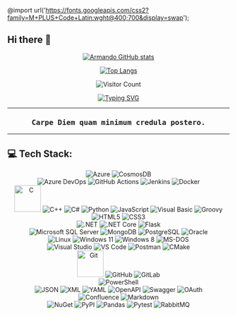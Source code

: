 <!--## 💫 About Me:-->
@import url('https://fonts.googleapis.com/css2?family=M+PLUS+Code+Latin:wght@400;700&display=swap');
## Hi there 👋

<p align="center">
  <a href="https://github.com/anuraghazra/github-readme-stats">
    <img src="https://github-readme-stats.vercel.app/api?username=arbgjr" alt="Armando GitHub stats">
  </a>
</p>
<p align="center">
  <a href="https://github.com/anuraghazra/github-readme-stats">
    <img src="https://github-readme-stats.vercel.app/api/top-langs/?username=arbgjr" alt="Top Langs">
  </a>
</p>
<p align="center">
  <img src="https://profile-counter.glitch.me/arbgjr/count.svg" alt="Visitor Count">
</p>
<p align="center">
<a href="https://git.io/typing-svg"><img src="https://readme-typing-svg.demolab.com?font=Press+Start+2P&pause=1000&color=28F719&background=000000&center=true&vCenter=true&width=1100&height=40&lines=A+curious+guy!;35%2B+years+as+a+curious+developer!;From+NATURAL%2FADABAS+to+Vibe+Coding!;When+I+first+got+here%2C+it+was+all+wilderness!;And+we+used+to+clear+it+with+5+1%2F4+inch+floppy+disks!;Always+looking+to+learn+new+things!!!;A+nerd+forged+in+the+80s" alt="Typing SVG" /></a>
</p>

---

<h3 quote align="center" style="font-family: 'M PLUS Code Latin', monospace;">Carpe Diem quam minimum credula postero.</h3 quote>

---

## 💻 Tech Stack:

<p align="center">
  <img src="https://cdn.jsdelivr.net/gh/devicons/devicon/icons/azure/azure-original-wordmark.svg" alt="Azure" />
  <img src="https://cdn.jsdelivr.net/gh/devicons/devicon/icons/cosmosdb/cosmosdb-original-wordmark.svg" alt="CosmosDB" />

  <br />

  <img src="https://cdn.jsdelivr.net/gh/devicons/devicon/icons/azuredevops/azuredevops-original.svg" alt="Azure DevOps" />
  <img src="https://cdn.jsdelivr.net/gh/devicons/devicon/icons/githubactions/githubactions-original.svg" alt="GitHub Actions" />
  <img src="https://cdn.jsdelivr.net/gh/devicons/devicon/icons/jenkins/jenkins-original.svg" alt="Jenkins" />
  <img src="https://cdn.jsdelivr.net/gh/devicons/devicon/icons/docker/docker-original-wordmark.svg" alt="Docker" />

  <br />

  <img src='https://cdn.jsdelivr.net/gh/devicons/devicon/icons/c/c-original.svg' height="60" width="60" alt="C" />
  <img src="https://cdn.jsdelivr.net/gh/devicons/devicon/icons/cplusplus/cplusplus-original.svg" alt="C++" />
  <img src="https://cdn.jsdelivr.net/gh/devicons/devicon/icons/csharp/csharp-original.svg" alt="C#" />
  <img src="https://cdn.jsdelivr.net/gh/devicons/devicon/icons/python/python-original-wordmark.svg" alt="Python" />
  <img src="https://cdn.jsdelivr.net/gh/devicons/devicon/icons/javascript/javascript-original.svg" alt="JavaScript" />
  <img src="https://cdn.jsdelivr.net/gh/devicons/devicon/icons/visualbasic/visualbasic-original.svg" alt="Visual Basic" />
  <img src="https://cdn.jsdelivr.net/gh/devicons/devicon/icons/groovy/groovy-original.svg" alt="Groovy" />

  <br />

  <img src="https://cdn.jsdelivr.net/gh/devicons/devicon/icons/html5/html5-original-wordmark.svg" alt="HTML5" />
  <img src="https://cdn.jsdelivr.net/gh/devicons/devicon/icons/css3/css3-original-wordmark.svg" alt="CSS3" />

  <br />

  <img src="https://cdn.jsdelivr.net/gh/devicons/devicon/icons/dot-net/dot-net-original-wordmark.svg" alt=".NET" />
  <img src="https://cdn.jsdelivr.net/gh/devicons/devicon/icons/dotnetcore/dotnetcore-original.svg" alt=".NET Core" />
  <img src="https://cdn.jsdelivr.net/gh/devicons/devicon/icons/flask/flask-original-wordmark.svg" alt="Flask" />

  <br />

  <img src="https://cdn.jsdelivr.net/gh/devicons/devicon/icons/microsoftsqlserver/microsoftsqlserver-original-wordmark.svg" alt="Microsoft SQL Server" />
  <img src="https://cdn.jsdelivr.net/gh/devicons/devicon/icons/mongodb/mongodb-original-wordmark.svg" alt="MongoDB" />
  <img src="https://cdn.jsdelivr.net/gh/devicons/devicon/icons/postgresql/postgresql-original-wordmark.svg" alt="PostgreSQL" />
  <img src="https://cdn.jsdelivr.net/gh/devicons/devicon/icons/oracle/oracle-original.svg" alt="Oracle" />

  <br />

  <img src="https://cdn.jsdelivr.net/gh/devicons/devicon/icons/linux/linux-original.svg" alt="Linux" />
  <img src="https://cdn.jsdelivr.net/gh/devicons/devicon/icons/windows11/windows11-original-wordmark.svg" alt="Windows 11" />
  <img src="https://cdn.jsdelivr.net/gh/devicons/devicon/icons/windows8/windows8-original-wordmark.svg" alt="Windows 8" />
  <img src="https://cdn.jsdelivr.net/gh/devicons/devicon/icons/msdos/msdos-original.svg" alt="MS-DOS" />

  <br />

  <img src="https://cdn.jsdelivr.net/gh/devicons/devicon/icons/visualstudio/visualstudio-original-wordmark.svg" alt="Visual Studio" />
  <img src="https://cdn.jsdelivr.net/gh/devicons/devicon/icons/vscode/vscode-original-wordmark.svg" alt="VS Code" />
  <img src="https://cdn.jsdelivr.net/gh/devicons/devicon/icons/postman/postman-original-wordmark.svg" alt="Postman" />
  <img src="https://cdn.jsdelivr.net/gh/devicons/devicon/icons/cmake/cmake-original.svg" alt="CMake" />

  <br />

  <img src="https://cdn.jsdelivr.net/gh/devicons/devicon/icons/git/git-plain-wordmark.svg" height="60" width="60" alt="Git" />
  <img src="https://cdn.jsdelivr.net/gh/devicons/devicon/icons/github/github-original-wordmark.svg" alt="GitHub" />
  <img src="https://cdn.jsdelivr.net/gh/devicons/devicon/icons/gitlab/gitlab-original-wordmark.svg" alt="GitLab" />

  <br />

  <img src="https://cdn.jsdelivr.net/gh/devicons/devicon/icons/powershell/powershell-original.svg" alt="PowerShell" />

  <br />

  <img src="https://cdn.jsdelivr.net/gh/devicons/devicon/icons/json/json-original.svg" alt="JSON" />
  <img src="https://cdn.jsdelivr.net/gh/devicons/devicon/icons/xml/xml-original.svg" alt="XML" />
  <img src="https://cdn.jsdelivr.net/gh/devicons/devicon/icons/yaml/yaml-original.svg" alt="YAML" />
  <img src="https://cdn.jsdelivr.net/gh/devicons/devicon/icons/openapi/openapi-original-wordmark.svg" alt="OpenAPI" />
  <img src="https://cdn.jsdelivr.net/gh/devicons/devicon/icons/swagger/swagger-original-wordmark.svg" alt="Swagger" />
  <img src="https://cdn.jsdelivr.net/gh/devicons/devicon/icons/oauth/oauth-original.svg" alt="OAuth" />

  <br />

  <img src="https://cdn.jsdelivr.net/gh/devicons/devicon/icons/confluence/confluence-original-wordmark.svg" alt="Confluence" />
  <img src="https://cdn.jsdelivr.net/gh/devicons/devicon/icons/markdown/markdown-original.svg" alt="Markdown" />

  <br />

  <img src="https://cdn.jsdelivr.net/gh/devicons/devicon/icons/nuget/nuget-original-wordmark.svg" alt="NuGet" />
  <img src="https://cdn.jsdelivr.net/gh/devicons/devicon/icons/pypi/pypi-original-wordmark.svg" alt="PyPI" />
  <img src="https://cdn.jsdelivr.net/gh/devicons/devicon/icons/pandas/pandas-original-wordmark.svg" alt="Pandas" />
  <img src="https://cdn.jsdelivr.net/gh/devicons/devicon/icons/pytest/pytest-original-wordmark.svg" alt="Pytest" />
  <img src="https://cdn.jsdelivr.net/gh/devicons/devicon/icons/rabbitmq/rabbitmq-original-wordmark.svg" alt="RabbitMQ" />
</p>

<!--
**arbgjr/arbgjr** is a ✨ _special_ ✨ repository because its `README.md` (this file) appears on your GitHub profile.

Here are some ideas to get you started:

- 🔭 I’m currently working on ...
- 🌱 I’m currently learning ...
- 👯 I’m looking to collaborate on ...
- 🤔 I’m looking for help with ...
- 💬 Ask me about ...
- 📫 How to reach me: ...
- 😄 Pronouns: ...
- ⚡ Fun fact: ...
-->
